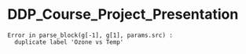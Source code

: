 DDP_Course_Project_Presentation
=======================

```
Error in parse_block(g[-1], g[1], params.src) : 
  duplicate label 'Ozone vs Temp'
```

